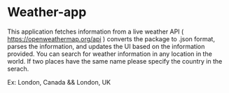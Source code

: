 # Weather-app

This application fetches information from a live weather API ( https://openweathermap.org/api ) converts the package to .json format, parses the information,
and updates the UI based on the information provided. You can search for weather information in any location in the world. If two places have the same name
please specify the country in the serach.

Ex: London, Canada && London, UK



